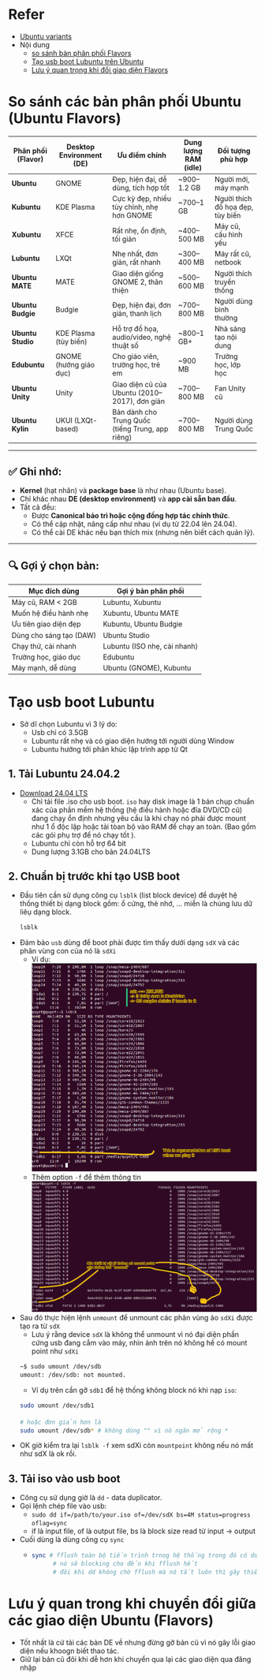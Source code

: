 # Refer
- [Ubuntu variants](https://ubuntu.com/desktop/flavors)
- Nội dung
    - [so sánh bản phân phối Flavors](#so-sánh-các-bản-phân-phối-ubuntu-ubuntu-flavors)
    - [Tạo usb boot Lubuntu trên Ubuntu](#tạo-usb-boot-lubuntu)
    - [Lưu ý quan trọng khi đổi giao diện Flavors](#lưu-ý-quan-trong-khi-chuyển-đổi-giữa-các-giao-diện-ubuntu-flavors)

# So sánh các bản phân phối Ubuntu (Ubuntu Flavors)

| Phân phối (Flavor) | Desktop Environment (DE)  | Ưu điểm chính                               | Dung lượng RAM (idle) | Đối tượng phù hợp        |
|--------------------|---------------------------|---------------------------------------------|------------------------|--------------------------|
| **Ubuntu**         | GNOME                     | Đẹp, hiện đại, dễ dùng, tích hợp tốt        | ~900–1.2 GB            | Người mới, máy mạnh     |
| **Kubuntu**        | KDE Plasma                | Cực kỳ đẹp, nhiều tùy chỉnh, nhẹ hơn GNOME  | ~700–1 GB              | Người thích đồ họa đẹp, tùy biến |
| **Xubuntu**        | XFCE                      | Rất nhẹ, ổn định, tối giản                   | ~400–500 MB            | Máy cũ, cấu hình yếu    |
| **Lubuntu**        | LXQt                      | Nhẹ nhất, đơn giản, rất nhanh               | ~300–400 MB            | Máy rất cũ, netbook     |
| **Ubuntu MATE**    | MATE                      | Giao diện giống GNOME 2, thân thiện         | ~500–600 MB            | Người thích truyền thống|
| **Ubuntu Budgie**  | Budgie                    | Đẹp, hiện đại, đơn giản, thanh lịch         | ~700–800 MB            | Người dùng bình thường  |
| **Ubuntu Studio**  | KDE Plasma (tùy biến)     | Hỗ trợ đồ họa, audio/video, nghệ thuật số   | ~800–1 GB+             | Nhà sáng tạo nội dung   |
| **Edubuntu**       | GNOME (hướng giáo dục)    | Cho giáo viên, trường học, trẻ em           | ~900 MB                | Trường học, lớp học     |
| **Ubuntu Unity**   | Unity                     | Giao diện cũ của Ubuntu (2010–2017), đơn giản| ~700–800 MB           | Fan Unity cũ            |
| **Ubuntu Kylin**   | UKUI (LXQt-based)         | Bản dành cho Trung Quốc (tiếng Trung, app riêng)| ~700–800 MB        | Người dùng Trung Quốc   |

---

## ✅ Ghi nhớ:

- **Kernel** (hạt nhân) và **package base** là như nhau (Ubuntu base).
- Chỉ khác nhau **DE (desktop environment)** và **app cài sẵn ban đầu**.
- Tất cả đều:
  - Được **Canonical bảo trì hoặc cộng đồng hợp tác chính thức**.
  - Có thể cập nhật, nâng cấp như nhau (ví dụ từ 22.04 lên 24.04).
  - Có thể cài DE khác nếu bạn thích mix (nhưng nên biết cách quản lý).

---

## 🔍 Gợi ý chọn bản:

| Mục đích dùng             | Gợi ý bản phân phối           |
|---------------------------|-------------------------------|
| Máy cũ, RAM < 2GB         | Lubuntu, Xubuntu              |
| Muốn hệ điều hành nhẹ     | Xubuntu, Ubuntu MATE          |
| Ưu tiên giao diện đẹp     | Kubuntu, Ubuntu Budgie        |
| Dùng cho sáng tạo (DAW)   | Ubuntu Studio                 |
| Chạy thử, cài nhanh       | Lubuntu (ISO nhẹ, cài nhanh)  |
| Trường học, giáo dục      | Edubuntu                      |
| Máy mạnh, dễ dùng         | Ubuntu (GNOME), Kubuntu       |


# Tạo usb boot Lubuntu
- Sở dĩ chọn Lubuntu vì 3 lý do:
  - Usb chỉ có 3.5GB
  - Lubuntu rất nhẹ và có giao diện hướng tới người dùng Window
  - Lubuntu hướng tới phân khúc lập trình app từ Qt
## 1. Tải Lubuntu 24.04.2
- [Download 24.04 LTS](https://lubuntu.me/downloads/)
  - Chỉ tải file .iso cho usb boot. `iso` hay disk image là 1 bản chụp chuẩn xác của phần mềm hệ thống (hệ điều hành hoặc đĩa DVD/CD cũ) đang chạy ổn định nhưng yêu cầu là khi chạy nó phải được mount như 1 ổ độc lập hoặc tải tòan bộ vào RAM để chạy an toàn. (Bao gồm các gói phụ trợ để nó chạy tốt ). 
  - Lubuntu chỉ còn hỗ trợ 64 bit
  - Dung lượng 3.1GB cho bản 24.04LTS

## 2. Chuẩn bị trước khi tạo USB boot
- Đầu tiên cần sử dụng công cụ `lsblk` (list block device) để duyệt hệ thống thiết bị dạng block gồm:
ổ cứng, thẻ nhớ, ... miễn là chúng lưu dữ liêụ dạng block.
  ```bash
  lsblk
  ```
- Đảm bảo `usb` dùng để boot phải được tìm thấy dưới dạng `sdX` và các phân vùng con của nó là `sdXi`
  - Ví dụ:  
  ![lsblk terminal](./img/Linux_lsblk_usbboot.png)
  - Thêm option `-f` để thêm thông tin
  ![lsblk terminal](./img/Linux_lsblk_usbboot_2.png)
- Sau đó thực hiện lệnh `unmount` để unmount các phân vùng ảo `sdXi` được tạo ra từ `sdX`
  - Lưu ý rằng device `sdX` là không thể unmount vì nó đại diện phần cứng usb đang cắm vào máy, nhìn ảnh trên nó không hề có mount point như `sdXi`
  ``` bash
  ~$ sudo umount /dev/sdb
  umount: /dev/sdb: not mounted.
  ```
  - Ví dụ trên cần gỡ `sdb1` để hệ thống không block nó khi nạp `iso`:
  ```bash
  sudo umount /dev/sdb1
  
  # hoặc đơn giản hơn là 
  sudo umount /dev/sdb* # không dùng "" vì nó ngăn mở rộng *

  ```
- OK giờ kiểm tra lại `lsblk -f` xem sdXi còn `mountpoint` không nếu nó mất như sdX là ok rồi.

## 3. Tải iso vào usb boot
- Công cụ sử dụng giờ là `dd` - data duplicator.
- Gọi lệnh chép file vào usb:  
  - `sudo dd if=/path/to/your.iso of=/dev/sdX bs=4M status=progress oflag=sync`
  - if là input file, of là output file, bs là block size read từ input -> output 
- Cuối dùng là dùng công cụ `sync`
  - ```bash
    sync # fflush toàn bộ tiến trình trnog hệ thống trong đó có dd để đảm bảo mọi file đã được ghi xuống.
          # nó sẽ blocking cho đến khi fflush hết
          # đôi khi dd không chờ fflush mà nó tắt luôn thì gây thiếu dữ liệu khi rút usb đột ngột hoặc reject sớm
    ```

# Lưu ý quan trong khi chuyển đổi giữa các giao diện Ubuntu (Flavors)
- Tốt nhất là cứ tải các bản DE về nhưng đừng gỡ bản cũ vì nó gây lỗi giao diện nếu khoogn biết thao tác.
- Giữ lại bản cũ đôi khi dễ hơn khi chuyển qua lại các giao diện qua đăng nhập